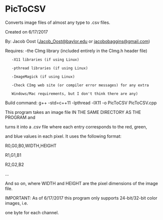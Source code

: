 # PicToCSV
Converts image files of almost any type to .csv files.

Created on 6/17/2017

 By: Jacob Oost (Jacob_Oost@baylor.edu or jacobobaggins@gmail.com)
 
 Requires: -the CImg library (included entirely in the CImg.h header file)
 
	   -X11 libraries (if using Linux)
	   
	   -pthread libraries (if using Linux)
	   
	   -ImageMagick (if using Linux)
	   
	   -Check CImg web site (or compiler error messages) for any extra
	   
	   Windows/Mac requirements, but I don't think there are any)
	   
 Build command:    g++ -std=c++11 -lpthread -lX11 -o PicToCSV PicToCSV.cpp
 
 This program takes an image file IN THE SAME DIRECTORY AS THE PROGRAM and
 
 turns it into a .csv file where each entry corresponds to the red, green,
 
 and blue values in each pixel.  It uses the following format:
 
 R0,G0,B0,WIDTH,HEIGHT
 
 R1,G1,B1
 
 R2,G2,B2
 
 ...
 
 And so on, where WIDTH and HEIGHT are the pixel dimensions of the image file.
 
 IMPORTANT: As of 6/17/2017 this program only supports 24-bit/32-bit color images, i.e.
 
 one byte for each channel.
